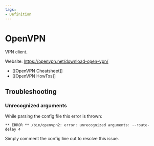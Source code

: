 ```yaml
---
tags:
- Definition
---
```

# OpenVPN

VPN client.

Website: <https://openvpn.net/download-open-vpn/>

* [[OpenVPN Cheatsheet]]
* [[OpenVPN HowTos]]

## Troubleshooting

### Unrecognized arguments

While parsing the config file this error is thrown:

```
** ERROR ** /bin/openvpn2: error: unrecognized arguments: --route-delay 4
```

Simply comment the config line out to resolve this issue.